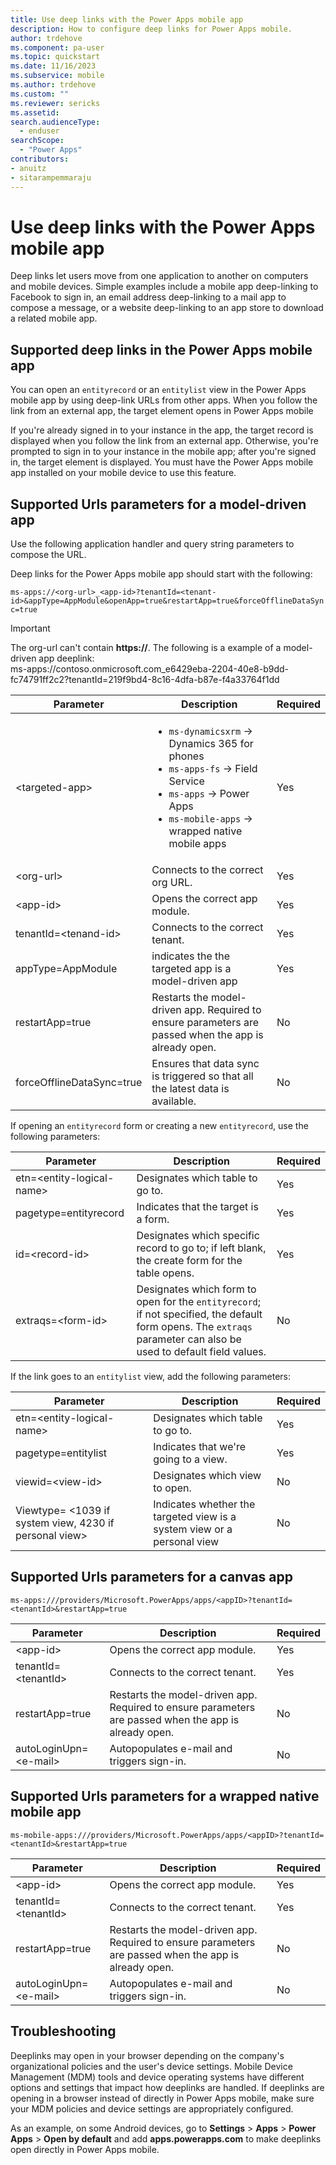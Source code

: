 ```yaml
---
title: Use deep links with the Power Apps mobile app
description: How to configure deep links for Power Apps mobile.
author: trdehove
ms.component: pa-user
ms.topic: quickstart
ms.date: 11/16/2023
ms.subservice: mobile
ms.author: trdehove
ms.custom: ""
ms.reviewer: sericks
ms.assetid: 
search.audienceType: 
  - enduser
searchScope:
  - "Power Apps"
contributors:
- anuitz
- sitarampemmaraju
---
```


# Use deep links with the Power Apps mobile app

Deep links let users move from one application to another on computers and mobile devices. Simple examples include a mobile app deep-linking to Facebook to sign in, an email address deep-linking to a mail app to compose a message, or a website deep-linking to an app store to download a related mobile app. 

## Supported deep links in the Power Apps mobile app

You can open an `entityrecord` or an `entitylist` view in the Power Apps mobile app by using deep-link URLs from other apps. When you follow the link from an external app, the target element opens in Power Apps mobile

If you're already signed in to your instance in the app, the target record is displayed when you follow the link from an external app. Otherwise, you're prompted to sign in to your instance in the mobile app; after you're signed in, the target element is displayed. You must have the Power Apps mobile app installed on your mobile device to use this feature.

## Supported Urls parameters for a model-driven app

Use the following application handler and query string parameters to compose the URL.

Deep links for the Power Apps mobile app should start with the following:

```ms-apps://<org-url>_<app-id>?tenantId=<tenant-id>&appType=AppModule&openApp=true&restartApp=true&forceOfflineDataSync=true```

> [!IMPORTANT]
> The org-url can't contain **https://**. The following is a example of a model-driven app deeplink: <br>
> ms-apps://contoso.onmicrosoft.com_e6429eba-2204-40e8-b9dd-fc74791ff2c2?tenantId=219f9bd4-8c16-4dfa-b87e-f4a33764f1dd

| **Parameter**        | **Description**                                                              | **Required**|
|----------------------|------------------------------------------------------------------------------|-------------|
| &lt;targeted-app&gt; | <ul><li>`ms-dynamicsxrm` -> Dynamics 365 for phones</li><li> `ms-apps-fs` -> Field Service</li><li>`ms-apps` -> Power Apps</li><li>`ms-mobile-apps` -> wrapped native mobile apps</li>                                                                     | Yes|
| &lt;org-url&gt;      | Connects to the correct org URL.                                              | Yes|
| &lt;app-id&gt;       | Opens the correct app module.                                                 | Yes|
| tenantId=&lt;tenand-id&gt;             | Connects to the correct tenant.                                               | Yes|
|appType=AppModule     | indicates the the targeted app is a model-driven app                                                 | Yes|
| restartApp=true      | Restarts the model-driven app. Required to ensure parameters are passed when the app is already open. | No |
| forceOfflineDataSync=true | Ensures that data sync is triggered so that all the latest data is available. | No|


If opening an `entityrecord` form or creating a new `entityrecord`, use the following parameters:

| **Parameter**                       | **Description**                                                                                            | **Required**|
|---------------------------------|--------------------------------------------------------------------------------------------------------|-------------|
| etn=&lt;entity-logical-name&gt; | Designates which table to go to.                                                                 | Yes|
| pagetype=entityrecord           | Indicates that the target is a form.    | Yes|
| id=&lt;record-id&gt;            | Designates which specific record to go to; if left blank, the create form for the table opens. | Yes|
| extraqs=&lt;form-id&gt;         | Designates which form to open for the `entityrecord`; if not specified, the default form opens. The `extraqs` parameter can also be used to default field values.        |  No|

If the link goes to an `entitylist` view, add the following parameters:

| **Parameter**                                                | **Description**                                                     | **Required**|
|--------------------------------------------------------------|---------------------------------------------------------------------|-------------|
| etn=&lt;entity-logical-name&gt;                              | Designates which table to go to.                              | Yes|
| pagetype=entitylist                                          | Indicates that we're going to a view.                               | Yes|
| viewid=&lt;view-id&gt;                                       | Designates which view to open.                                       | No|
| Viewtype= &lt;1039 if system view, 4230 if personal view&gt; | Indicates whether the targeted view is a system view or a personal view | No|

## Supported Urls parameters for a canvas app
  
```ms-apps:///providers/Microsoft.PowerApps/apps/<appID>?tenantId=<tenantId>&restartApp=true```

| **Parameter**        | **Description**                                                                              | **Required**|
|----------------------|----------------------------------------------------------------------------------------------|-------------|
| &lt;app-id&gt;       | Opens the correct app module.                                                                 | Yes|
| tenantId=&lt;tenantId&gt;     | Connects to the correct tenant.                                                               | Yes|
| restartApp=true      |  Restarts the model-driven app. Required to ensure parameters are passed when the app is already open. | No|
| autoLoginUpn=&lt;e-mail&gt;      | Autopopulates e-mail and triggers sign-in. | No|

  ## Supported Urls parameters for a wrapped native mobile app
  
 ```ms-mobile-apps:///providers/Microsoft.PowerApps/apps/<appID>?tenantId=<tenantId>&restartApp=true```

| **Parameter**        | **Description**                                                                              |**Required**|
|----------------------|----------------------------------------------------------------------------------------------|-------------|
| &lt;app-id&gt;       | Opens the correct app module.                                                                 | Yes|
| tenantId=&lt;tenantId&gt;     | Connects to the correct tenant.                                                              | Yes|
| restartApp=true      |  Restarts the model-driven app. Required to ensure parameters are passed when the app is already open. | No|
| autoLoginUpn=&lt;e-mail&gt;      | Autopopulates e-mail and triggers sign-in. |   No|

## Troubleshooting

Deeplinks may open in your browser depending on the company's organizational policies and the user's device settings. Mobile Device Management (MDM) tools and device operating systems have different options and settings that impact how deeplinks are handled. If deeplinks are opening in a browser instead of directly in Power Apps mobile, make sure your MDM policies and device settings are appropriately configured. 

As an example, on some Android devices, go to **Settings** > **Apps** > **Power Apps** > **Open by default** and add **apps.powerapps.com** to make deeplinks open directly in Power Apps mobile.
